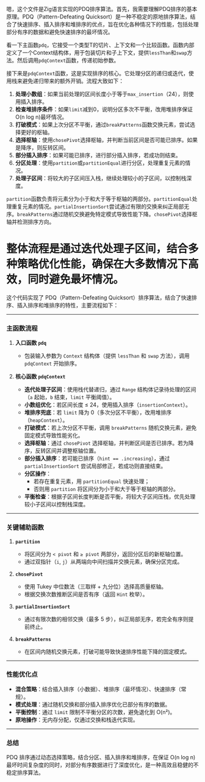 嗯，这个文件是Zig语言实现的PDQ排序算法。首先，我需要理解PDQ排序的基本原理。PDQ（Pattern-Defeating Quicksort）是一种不稳定的原地排序算法，结合了快速排序、插入排序和堆排序的优点，旨在优化各种情况下的性能，包括处理部分有序的数据和避免快速排序的最坏情况。

看一下主函数`pdq`，它接受一个类型T的切片、上下文和一个比较函数。函数内部定义了一个Context结构体，用于包装切片和子上下文，提供`lessThan`和`swap`方法。然后调用`pdqContext`函数，传递初始参数。

接下来是`pdqContext`函数，这是实现排序的核心。它处理分区的递归或迭代，使用栈来避免递归带来的额外开销。流程大致如下：

1. **处理小数组**：如果当前处理的区间长度小于等于`max_insertion`（24），则使用插入排序。
2. **检查堆排序条件**：如果`limit`减到0，说明分区多次不平衡，改用堆排序保证O(n log n)最坏情况。
3. **打破模式**：如果上次分区不平衡，通过`breakPatterns`函数交换元素，尝试选择更好的枢轴。
4. **选择枢轴**：使用`chosePivot`选择枢轴，并判断当前区间是否可能已排序。如果是降序，则反转区间。
5. **部分插入排序**：如果可能已排序，进行部分插入排序，若成功则结束。
6. **分区处理**：使用`partition`或`partitionEqual`进行分区，处理重复元素的情况。
7. **处理子区间**：将较大的子区间压入栈，继续处理较小的子区间，以控制栈深度。

`partition`函数负责将元素分为小于和大于等于枢轴的两部分。`partitionEqual`处理重复元素的情况。`partialInsertionSort`尝试通过有限的交换来纠正局部无序。`breakPatterns`通过随机交换避免特定模式导致性能下降。`chosePivot`选择枢轴并检测排序方向。

整体流程是通过迭代处理子区间，结合多种策略优化性能，确保在大多数情况下高效，同时避免最坏情况。
================================================
这个代码实现了 PDQ（Pattern-Defeating Quicksort）排序算法，结合了快速排序、插入排序和堆排序的特性，主要流程如下：

---

### **主函数流程**  
1. **入口函数 `pdq`**  
   - 包装输入参数为 `Context` 结构体（提供 `lessThan` 和 `swap` 方法），调用 `pdqContext` 开始排序。

2. **核心函数 `pdqContext`**  
   - **迭代处理子区间**：使用栈代替递归，通过 `Range` 结构体记录待处理的区间（`a` 起始，`b` 结束，`limit` 平衡阈值）。  
   - **小数组优化**：若区间长度 ≤ 24，使用插入排序（`insertionContext`）。  
   - **堆排序兜底**：若 `limit` 降为 0（多次分区不平衡），改用堆排序（`heapContext`）。  
   - **打破模式**：若上次分区不平衡，调用 `breakPatterns` 随机交换元素，避免固定模式导致性能劣化。  
   - **选择枢轴**：通过 `chosePivot` 选择枢轴，并判断区间是否已排序。若为降序，反转区间并调整枢轴位置。  
   - **部分插入排序**：若可能已排序（`hint == .increasing`），通过 `partialInsertionSort` 尝试局部修正，若成功则直接结束。  
   - **分区操作**：  
     - 若存在重复元素，用 `partitionEqual` 快速处理；  
     - 否则用 `partition` 将区间分为小于和大于等于枢轴的两部分。  
   - **平衡检查**：根据子区间长度判断是否平衡，将较大子区间压栈，优先处理较小子区间以控制栈深度。

---

### **关键辅助函数**  
1. **`partition`**  
   - 将区间分为 `< pivot` 和 `≥ pivot` 两部分，返回分区后的新枢轴位置。  
   - 通过双指针（`i`, `j`）从两端向中间扫描并交换元素，确保分区完成。

2. **`chosePivot`**  
   - 使用 Tukey 中位数法（三取样 + 九分位）选择高质量枢轴。  
   - 根据交换次数推断区间是否有序（返回 `Hint` 枚举）。

3. **`partialInsertionSort`**  
   - 通过有限次数的相邻交换（最多 5 步），纠正局部无序，若完全有序则提前终止。

4. **`breakPatterns`**  
   - 在区间内随机交换元素，打破可能导致快速排序性能下降的固定模式。

---

### **性能优化点**  
- **混合策略**：结合插入排序（小数据）、堆排序（最坏情况）、快速排序（常规）。  
- **模式处理**：通过随机交换和部分插入排序优化已部分有序的数据。  
- **平衡控制**：通过 `limit` 限制不平衡分区的次数，避免退化到 O(n²)。  
- **原地操作**：无内存分配，仅通过交换和栈迭代实现。

---

### **总结**  
PDQ 排序通过动态选择策略，结合分区、插入排序和堆排序，在保证 O(n log n) 最坏时间复杂度的同时，对部分有序数据进行了深度优化，是一种高效且稳健的不稳定排序算法。
